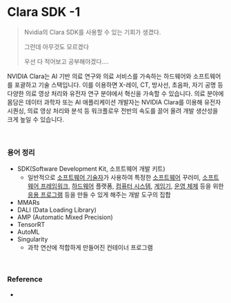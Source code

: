# Clara SDK -1



> Nvidia의 Clara SDK를 사용할 수 있는 기회가 생겼다.
>
> 그런데 아무것도 모르겠다
>
> 우선 다 적어보고 공부해야겠다....





NVIDIA Clara는 AI 기반 의료 연구와 의료 서비스를 가속하는 하드웨어와 소프트웨어를 포괄하고 기술 스택입니다. 이를 이용하면 X-레이, CT, 방사선, 초음파, 자기 공명 등 다양한 의료 영상 처리와 유전자 연구 분야에서 혁신을 가속할 수 있습니다. 의료 분야에 몸담은 데이터 과학자 또는 AI 애플리케이션 개발자는 NVIDIA Clara를 이용해 유전자 시퀀싱, 의료 영상 처리와 분석 등 워크플로우 전반의 속도를 끌어 올려 개발 생산성을 크게 높일 수 있습니다. 











<br/>

### 용어 정리

- SDK(Software Development Kit, 소프트웨어 개발 키트)	
  - 일반적으로 [소프트웨어 기술자](https://ko.wikipedia.org/wiki/소프트웨어_공학)가 사용하여 특정한 [소프트웨어](https://ko.wikipedia.org/wiki/소프트웨어) 꾸러미, [소프트웨어 프레임워크](https://ko.wikipedia.org/wiki/뼈대), [하드웨어](https://ko.wikipedia.org/wiki/하드웨어) 플랫폼, [컴퓨터 시스템](https://ko.wikipedia.org/wiki/컴퓨터_시스템), [게임기](https://ko.wikipedia.org/wiki/게임기), [운영 체제](https://ko.wikipedia.org/wiki/운영_체제) 등을 위한 [응용 프로그램](https://ko.wikipedia.org/wiki/응용_프로그램) 등을 만들 수 있게 해주는 개발 도구의 집합
- MMARs
- DALI (Data Loading Library)
- AMP (Automatic Mixed Precision)
- TensorRT
- AutoML
- Singularity
  - 과학 연산에 적합하게 만들어진 컨테이너 프로그램





<br/>

### Reference

- 